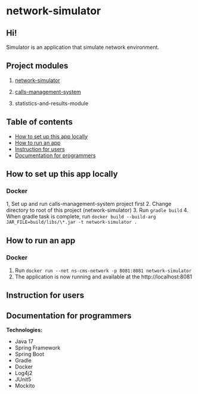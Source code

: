 # network-simulator

## Hi!
Simulator is an application that simulate network environment.

## Project modules

1. [network-simulator](https://github.com/PiotrStoklosa/network-simulator)


2. [calls-management-system](https://github.com/PiotrStoklosa/calls-management-system)


3. statistics-and-results-module



## Table of contents
* [How to set up this app locally](#How-to-set-up-this-app-locally)
* [How to run an app](#How-to-run-an-app)
* [Instruction for users](#Instruction-for-users)
* [Documentation for programmers](#Documentation-for-programmers)

## How to set up this app locally
### Docker
1, Set up and run calls-management-system project first
2. Change directory to root of this project (network-simulator)
3. Run ```gradle build```
4. When gradle task is complete, run  ```docker build --build-arg JAR_FILE=build/libs/\*.jar -t network-simulator .```
## How to run an app
### Docker
1. Run ```docker run --net ns-cms-network -p 8081:8081 network-simulator ```
2. The application is now running and available at the http://localhost:8081
## Instruction for users

## Documentation for programmers

**Technologies:**
- Java 17
- Spring Framework
- Spring Boot
- Gradle
- Docker
- Log4j2
- JUnit5
- Mockito
